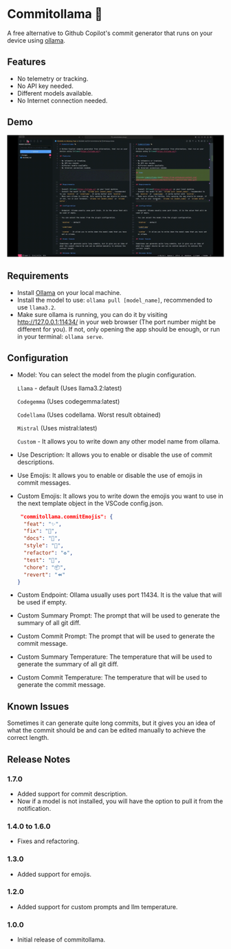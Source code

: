 # Commitollama 🦙

A free alternative to Github Copilot's commit generator that runs on your device using [ollama][1].

## Features

- No telemetry or tracking.
- No API key needed.
- Different models available.
- No Internet connection needed.

## Demo

![vscode-commitollama-demo][2]

## Requirements

- Install [Ollama][1] on your local machine.
- Install the model to use: `ollama pull [model_name]`, recommended to use `llama3.2`.
- Make sure ollama is running, you can do it by visiting http://127.0.0.1:11434/ in your web browser (The port number might be different for you). If not, only opening the app should be enough, or run in your terminal: `ollama serve`.

## Configuration

- Model: You can select the model from the plugin configuration.

  `Llama` - default (Uses llama3.2:latest)

  `Codegemma` (Uses codegemma:latest)

  `Codellama` (Uses codellama. Worst result obtained)

  `Mistral` (Uses mistral:latest)

  `Custom` - It allows you to write down any other model name from ollama.

- Use Description: It allows you to enable or disable the use of commit descriptions.

- Use Emojis: It allows you to enable or disable the use of emojis in commit messages.

- Custom Emojis: It allows you to write down the emojis you want to use in the next template object in the VSCode config.json.

  ```json
   "commitollama.commitEmojis": {
    "feat": "✨",
    "fix": "🐛",
    "docs": "📝",
    "style": "💎",
    "refactor": "♻️",
    "test": "🧪",
    "chore": "📦",
    "revert": "⏪"
  }
  ```

- Custom Endpoint: Ollama usually uses port 11434. It is the value that will be used if empty.

- Custom Summary Prompt: The prompt that will be used to generate the summary of all git diff.

- Custom Commit Prompt: The prompt that will be used to generate the commit message.

- Custom Summary Temperature: The temperature that will be used to generate the summary of all git diff.

- Custom Commit Temperature: The temperature that will be used to generate the commit message.

## Known Issues

Sometimes it can generate quite long commits, but it gives you an idea of what the commit should be and can be edited manually to achieve the correct length.

## Release Notes

### 1.7.0

- Added support for commit description.
- Now if a model is not installed, you will have the option to pull it from the notification.

### 1.4.0 to 1.6.0

- Fixes and refactoring.

### 1.3.0

- Added support for emojis.

### 1.2.0

- Added support for custom prompts and llm temperature.

### 1.0.0

- Initial release of commitollama.

[1]: https://ollama.ai/
[2]: https://raw.githubusercontent.com/jepricreations/commitollama/main/commitollama-demo.gif
